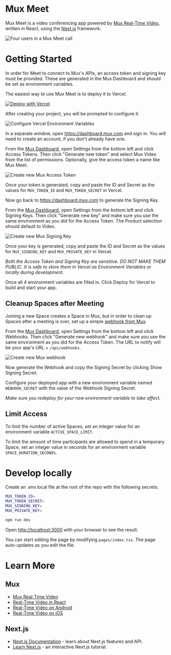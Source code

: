 # Mux Meet

Mux Meet is a video conferencing app powered by [Mux Real-Time Video](https://mux.com/real-time-video), written in React, using the [Next.js](https://nextjs.org/) framework.

![Four users in a Mux Meet call](https://user-images.githubusercontent.com/1211390/216212346-b319d137-0d2e-405a-bbab-703cc32763b3.jpg)

# Getting Started

In order for Meet to connect to Mux's APIs, an access token and signing key must be provided. These are generated in the Mux Dashboard and should be set as environment variables.

The easiest way to use Mux Meet is to deploy it to Vercel.

[![Deploy with Vercel](https://vercel.com/button)](https://vercel.com/new/clone?demo-title=Mux%20Meet&demo-description=Real-time%20conferencing%20(meeting)%20SaaS%20app%2C%20built%20with%20Next.js%2C%20Mux%2C%20and%20Vercel&demo-url=https%3A%2F%2Fmuxmeet.vercel.app%2F&demo-image=%2F%2Fimages.ctfassets.net%2Fe5382hct74si%2F7ISNSvmomH7w7KUPCy8gn0%2F97ab315dcd21aa1d4b23e54dc123b562%2Fmux-meet.png&project-name=Mux%20Meet&repository-name=mux-meet&repository-url=https%3A%2F%2Fgithub.com%2FMemoriam-tv%2Fmeet&from=templates&skippable-integrations=1&env=MUX_TOKEN_ID%2CMUX_TOKEN_SECRET%2CMUX_SIGNING_KEY%2CMUX_PRIVATE_KEY&envDescription=How%20to%20get%20these%20env%20variables%3A&envLink=https%3A%2F%2Fgithub.com%2FMemoriam-tv%2Fmeet%23getting-started)

After creating your project, you will be prompted to configure it.

![Configure Vercel Environment Variables](https://user-images.githubusercontent.com/1211390/216212169-251d87ef-83ae-4b9b-82e8-ae42cb430b02.jpg)

In a separate window, open https://dashboard.mux.com and sign in. You will need to create an account, if you don't already have one.

From the [Mux Dashboard](https://dashboard.mux.com), open Settings from the bottom left and click Access Tokens. Then click "Generate new token" and select Mux Video from the list of permissions. Optionally, give the access token a name like Mux Meet.

![Create new Mux Access Token](https://user-images.githubusercontent.com/1211390/216212226-d98b377b-7105-4db7-89f7-8b3f6aadd805.jpg)

Once your token is generated, copy and paste the ID and Secret as the values for `MUX_TOKEN_ID` and `MUX_TOKEN_SECRET` in Vercel.

Now go back to https://dashboard.mux.com to generate the Signing Key.

From the [Mux Dashboard](https://dashboard.mux.com), open Settings from the bottom left and click Signing Keys. Then click "Generate new key" and make sure you use the same environment as you did for the Access Token. The Product selection should default to Video.

![Create new Mux Signing Key](https://user-images.githubusercontent.com/1211390/216212263-f8fe2d0a-e8f4-4ba6-8197-bbbe745c9cb1.jpg)

Once your key is generated, copy and paste the ID and Secret as the values for `MUX_SIGNING_KEY` and `MUX_PRIVATE_KEY` in Vercel.

_Both the Access Token and Signing Key are sensitive. DO NOT MAKE THEM PUBLIC. It is safe to store them in Vercel as Environment Variables or locally during development._

Once all 4 environment variables are filled in. Click Deploy for Vercel to build and start your app.

## Cleanup Spaces after Meeting

Joining a new Space creates a Space in Mux, but in order to clean up Spaces after a meeting is over, set up a simple [webhook from Mux](https://docs.mux.com/guides/video/listen-for-webhooks).

From the [Mux Dashboard](https://dashboard.mux.com), open Settings from the bottom left and click Webhooks. Then click "Generate new webhook" and make sure you use the same environment as you did for the Access Token. The URL to notify will be your app's URL + `/api/webhooks`.

![Create new Mux webhook](https://user-images.githubusercontent.com/1211390/216212296-93dad4a3-1b91-4402-8eed-c0325dea0d69.jpg)

Now generate the Webhook and copy the Signing Secret by clicking Show Signing Secret.

Configure your deployed app with a new environment variable named `WEBHOOK_SECRET` with the value of the Webhook Signing Secret.

_Make sure you redeploy for your new environment variable to take affect._

## Limit Access

To limit the number of active Spaces, set an integer value for an environment variable `ACTIVE_SPACE_LIMIT`.

To limit the amount of time participants are allowed to spend in a temporary Space, set an integer value in seconds for an environment variable `SPACE_DURATION_SECONDS`.

# Develop locally

Create an .env.local file at the root of the repo with the following secrets:

```bash
MUX_TOKEN_ID=
MUX_TOKEN_SECRET=
MUX_SIGNING_KEY=
MUX_PRIVATE_KEY=
```

```bash
npm run dev
```

Open [http://localhost:3000](http://localhost:3000) with your browser to see the result.

You can start editing the page by modifying `pages/index.tsx`. The page auto-updates as you edit the file.

# Learn More

## Mux

- [Mux Real-Time Video](https://mux.com/real-time-video)
- [Real-Time Video in React](https://docs.mux.com/guides/video/send-and-receive-real-time-video-from-a-react-application)
- [Real-Time Video on Android](https://docs.mux.com/guides/video/send-and-receive-real-time-video-from-an-android-application)
- [Real-Time Video on iOS](https://docs.mux.com/guides/video/send-and-receive-real-time-video-from-an-ios-application)

## Next.js

- [Next.js Documentation](https://nextjs.org/docs) - learn about Next.js features and API.
- [Learn Next.js](https://nextjs.org/learn) - an interactive Next.js tutorial.
